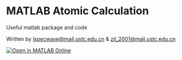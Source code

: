 # MATLAB Atomic Calculation
Useful matlab package and code

Written by lspecwave@mail.ustc.edu.cn & zjl_2001@mail.ustc.edu.cn

[![Open in MATLAB Online](https://www.mathworks.com/images/responsive/global/open-in-matlab-online.svg)](https://matlab.mathworks.com/open/github/v1?repo=lspecwave/MATLAB-atomic-calculation)
